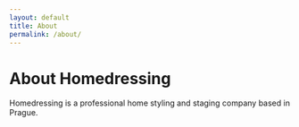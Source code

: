```yaml
---
layout: default
title: About
permalink: /about/
---
```

# About Homedressing

Homedressing is a professional home styling and staging company based in Prague.

